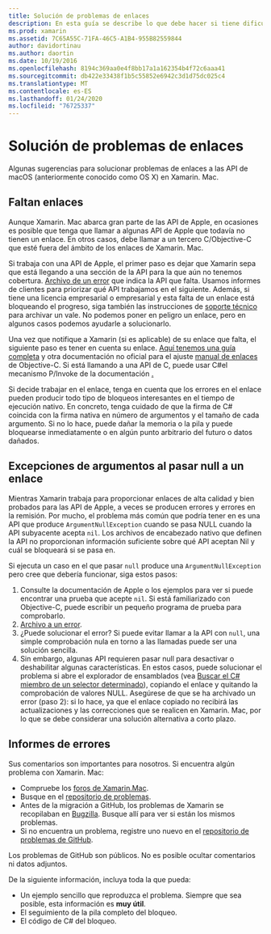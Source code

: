 ```yaml
---
title: Solución de problemas de enlaces
description: En esta guía se describe lo que debe hacer si tiene dificultades para enlazar una biblioteca de Objective-C. En concreto, se describen los enlaces que faltan, las excepciones de los argumentos al pasar null a un enlace y los informes de errores.
ms.prod: xamarin
ms.assetid: 7C65A55C-71FA-46C5-A1B4-955B82559844
author: davidortinau
ms.author: daortin
ms.date: 10/19/2016
ms.openlocfilehash: 8194c369aa0e4f8bb17a1a162354b4f72c6aaa41
ms.sourcegitcommit: db422e33438f1b5c55852e6942c3d1d75dc025c4
ms.translationtype: MT
ms.contentlocale: es-ES
ms.lasthandoff: 01/24/2020
ms.locfileid: "76725337"
---
```

# <a name="binding-troubleshooting"></a>Solución de problemas de enlaces

Algunas sugerencias para solucionar problemas de enlaces a las API de macOS (anteriormente conocido como OS X) en Xamarin. Mac.

## <a name="missing-bindings"></a>Faltan enlaces

Aunque Xamarin. Mac abarca gran parte de las API de Apple, en ocasiones es posible que tenga que llamar a algunas API de Apple que todavía no tienen un enlace. En otros casos, debe llamar a un tercero C/Objective-C que esté fuera del ámbito de los enlaces de Xamarin. Mac.

Si trabaja con una API de Apple, el primer paso es dejar que Xamarin sepa que está llegando a una sección de la API para la que aún no tenemos cobertura. [Archivo de un error](#reporting-bugs) que indica la API que falta. Usamos informes de clientes para priorizar qué API trabajamos en el siguiente. Además, si tiene una licencia empresarial o empresarial y esta falta de un enlace está bloqueando el progreso, siga también las instrucciones de [soporte técnico](https://visualstudio.microsoft.com/vs/support/) para archivar un vale. No podemos poner en peligro un enlace, pero en algunos casos podemos ayudarle a solucionarlo.

Una vez que notifique a Xamarin (si es aplicable) de su enlace que falta, el siguiente paso es tener en cuenta su enlace. [Aquí tenemos una guía completa](~/cross-platform/macios/binding/overview.md) y otra documentación no oficial para el ajuste [manual de enlaces](https://brendanzagaeski.appspot.com/xamarin/0002.html) de Objective-C. Si está llamando a una API de C, puede usar C#el mecanismo P/Invoke de la documentación [.](https://www.mono-project.com/docs/advanced/pinvoke/)

Si decide trabajar en el enlace, tenga en cuenta que los errores en el enlace pueden producir todo tipo de bloqueos interesantes en el tiempo de ejecución nativo. En concreto, tenga cuidado de que la firma de C# coincida con la firma nativa en número de argumentos y el tamaño de cada argumento. Si no lo hace, puede dañar la memoria o la pila y puede bloquearse inmediatamente o en algún punto arbitrario del futuro o datos dañados.

## <a name="argument-exceptions-when-passing-null-to-a-binding"></a>Excepciones de argumentos al pasar null a un enlace

Mientras Xamarin trabaja para proporcionar enlaces de alta calidad y bien probados para las API de Apple, a veces se producen errores y errores en la remisión. Por mucho, el problema más común que podría tener en es una API que produce `ArgumentNullException` cuando se pasa NULL cuando la API subyacente acepta `nil`. Los archivos de encabezado nativo que definen la API no proporcionan información suficiente sobre qué API aceptan Nil y cuál se bloqueará si se pasa en.

Si ejecuta un caso en el que pasar `null` produce una `ArgumentNullException` pero cree que debería funcionar, siga estos pasos:

1. Consulte la documentación de Apple o los ejemplos para ver si puede encontrar una prueba que acepte `nil`. Si está familiarizado con Objective-C, puede escribir un pequeño programa de prueba para comprobarlo.
2. [Archivo a un error](#reporting-bugs).
3. ¿Puede solucionar el error? Si puede evitar llamar a la API con `null`, una simple comprobación nula en torno a las llamadas puede ser una solución sencilla.
4. Sin embargo, algunas API requieren pasar null para desactivar o deshabilitar algunas características. En estos casos, puede solucionar el problema si abre el explorador de ensamblados (vea [Buscar el C# miembro de un selector determinado](~/mac/app-fundamentals/mac-apis.md#finding_selector)), copiando el enlace y quitando la comprobación de valores NULL. Asegúrese de que se ha archivado un error (paso 2): si lo hace, ya que el enlace copiado no recibirá las actualizaciones y las correcciones que se realicen en Xamarin. Mac, por lo que se debe considerar una solución alternativa a corto plazo.

<a name="reporting-bugs"/>

## <a name="reporting-bugs"></a>Informes de errores

Sus comentarios son importantes para nosotros. Si encuentra algún problema con Xamarin. Mac:

- Compruebe los [foros de Xamarin.Mac](https://forums.xamarin.com/categories/xamarin-mac).
- Busque en el [repositorio de problemas](https://github.com/xamarin/xamarin-macios/issues).
- Antes de la migración a GitHub, los problemas de Xamarin se recopilaban en [Bugzilla](https://bugzilla.xamarin.com/describecomponents.cgi). Busque allí para ver si están los mismos problemas.
- Si no encuentra un problema, registre uno nuevo en el [repositorio de problemas de GitHub](https://github.com/xamarin/xamarin-macios/issues/new).

Los problemas de GitHub son públicos. No es posible ocultar comentarios ni datos adjuntos.

De la siguiente información, incluya toda la que pueda:

- Un ejemplo sencillo que reproduzca el problema. Siempre que sea posible, esta información es **muy útil**.
- El seguimiento de la pila completo del bloqueo.
- El código de C# del bloqueo.
